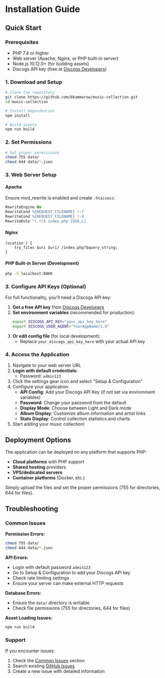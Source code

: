 # Installation Guide

## Quick Start

### Prerequisites
- PHP 7.4 or higher
- Web server (Apache, Nginx, or PHP built-in server)
- Node.js 10.12.0+ (for building assets)
- Discogs API key (free at [Discogs Developers](https://www.discogs.com/settings/developers))

### 1. Download and Setup

```bash
# Clone the repository
git clone https://github.com/bkummerow/music-collection.git
cd music-collection

# Install dependencies
npm install

# Build assets
npm run build
```

### 2. Set Permissions

```bash
# Set proper permissions
chmod 755 data/
chmod 644 data/*.json
```

### 3. Web Server Setup

#### Apache
Ensure mod_rewrite is enabled and create `.htaccess`:
```apache
RewriteEngine On
RewriteCond %{REQUEST_FILENAME} !-f
RewriteCond %{REQUEST_FILENAME} !-d
RewriteRule ^(.*)$ index.php [QSA,L]
```

#### Nginx
```nginx
location / {
    try_files $uri $uri/ /index.php?$query_string;
}
```

#### PHP Built-in Server (Development)
```bash
php -S localhost:8000
```

### 3. Configure API Keys (Optional)

For full functionality, you'll need a Discogs API key:

1. **Get a free API key** from [Discogs Developers](https://www.discogs.com/settings/developers)
2. **Set environment variables** (recommended for production):
   ```bash
   export DISCOGS_API_KEY="your_api_key_here"
   export DISCOGS_USER_AGENT="YourAppName/1.0"
   ```
3. **Or edit config file** (for local development):
   - Replace `your_discogs_api_key_here` with your actual API key

### 4. Access the Application

1. Navigate to your web server URL
2. **Login with default credentials:**
   - Password: `admin123`
3. Click the settings gear icon and select "Setup & Configuration"
4. Configure your application:
   - **API Config**: Add your Discogs API Key (if not set via environment variables)
   - **Password**: Change your password from the default
   - **Display Mode**: Choose between Light and Dark mode
   - **Album Display**: Customize album information and artist links
   - **Stats Display**: Control collection statistics and charts
5. Start adding your music collection!

## Deployment Options

The application can be deployed on any platform that supports PHP:

- **Cloud platforms** with PHP support
- **Shared hosting** providers
- **VPS/dedicated servers**
- **Container platforms** (Docker, etc.)

Simply upload the files and set the proper permissions (755 for directories, 644 for files).

## Troubleshooting

### Common Issues

**Permission Errors:**
```bash
chmod 755 data/
chmod 644 data/*.json
```

**API Errors:**
- Login with default password `admin123`
- Go to Setup & Configuration to add your Discogs API key
- Check rate limiting settings
- Ensure your server can make external HTTP requests

**Database Errors:**
- Ensure the `data/` directory is writable
- Check file permissions (755 for directories, 644 for files)

**Asset Loading Issues:**
```bash
npm run build
```

### Support

If you encounter issues:
1. Check the [Common Issues](readme.md#common-issues) section
2. Search existing [GitHub Issues](https://github.com/yourusername/music-collection-manager/issues)
3. Create a new issue with detailed information
